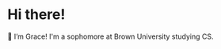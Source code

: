 # Hi there!
👋 I’m Grace! I'm a sophomore at Brown University studying CS. 

<!---
- 📫 How to reach me ...
- 🌱 I love to build st
grcecant/grcecant is a ✨ special ✨ repository because its `README.md` (this file) appears on your GitHub profile.
You can click the Preview link to take a look at your changes.
--->
